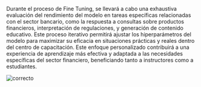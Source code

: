 Durante el proceso de Fine Tuning, se llevará a cabo una exhaustiva evaluación del rendimiento del modelo en tareas específicas relacionadas con el sector bancario, como la respuesta a consultas sobre productos financieros, interpretación de regulaciones, y generación de contenido educativo. Este proceso iterativo permitirá ajustar los hiperparámetros del modelo para maximizar su eficacia en situaciones prácticas y reales dentro del centro de capacitación. Este enfoque personalizado contribuirá a una experiencia de aprendizaje más efectiva y adaptada a las necesidades específicas del sector financiero, beneficiando tanto a instructores como a estudiantes.


![correcto](https://github.com/Stormlocc/NLP_LLAMA2_Centro-Formacion-Bancaria/assets/65676970/29f86961-9724-468f-a75e-af229dfa396c)
